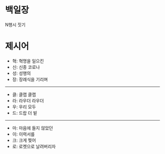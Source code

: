 # 백일장

N행시 짓기

# 제시어

- 혁: 혁명을 일으킨
- 신: 신종 코로나
- 성: 성행의
- 장: 장례식을 기리며

---

- 클: 클랩 클랩
- 라: 라우더 라우더
- 우: 우리 모두
- 드: 드랍 더 빝

---

- 마: 마음에 들지 않았던
- 이: 이력서를
- 크: 크게 찢어
- 로: 로켓으로 날려버리자
